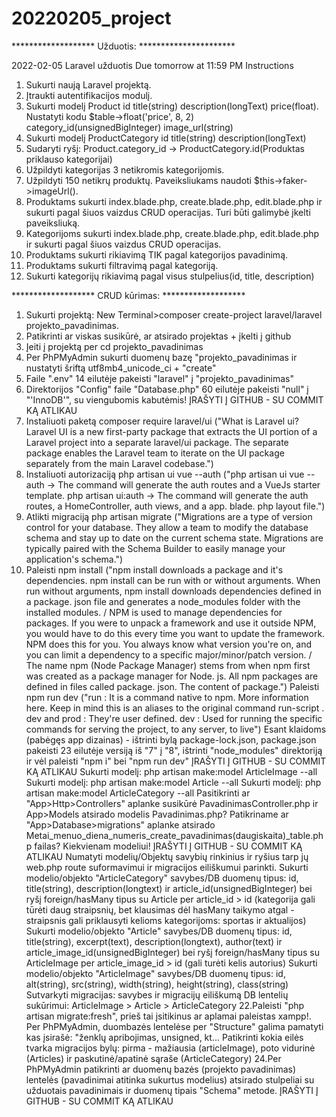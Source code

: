 # 20220205_project
 
******************* Užduotis: **********************

2022-02-05 Laravel užduotis Due tomorrow at 11:59 PM Instructions

1. Sukurti naują Laravel projektą.
2. Įtraukti autentifikacijos modulį.
3. Sukurti modelį Product
    id
    title(string)
    description(longText)
    price(float). Nustatyti kodu $table->float('price', 8, 2)
    category_id(unsignedBigInteger)
    image_url(string)
4. Sukurti modelį ProductCategory
    id
    title(string)
    description(longText)
5. Sudaryti ryšį: Product.category_id -> ProductCategory.id(Produktas priklauso kategorijai)
6. Užpildyti kategorijas 3 netikromis kategorijomis.
7. Užpildyti 150 netikrų produktų. Paveiksliukams naudoti $this->faker->imageUrl().
8. Produktams sukurti index.blade.php, create.blade.php, edit.blade.php ir sukurti pagal šiuos vaizdus CRUD operacijas.
Turi būti galimybė įkelti paveiksliuką.
9. Kategorijoms sukurti index.blade.php, create.blade.php, edit.blade.php ir sukurti pagal šiuos vaizdus CRUD operacijas.
10. Produktams sukurti rikiavimą TIK pagal kategorijos pavadinimą.
11. Produktams sukurti filtravimą pagal kategoriją.
12. Sukurti kategorijų rikiavimą pagal visus stulpelius(id, title, description)

******************* CRUD kūrimas: *******************

1. Sukurti projektą: New Terminal>composer create-project laravel/laravel projekto_pavadinimas.
2. Patikrinti ar viskas susikūrė, ar atsirado projektas + įkelti į github
3. Įeiti į projektą per cd projekto_pavadinimas
4. Per PhPMyAdmin sukurti duomenų bazę "projekto_pavadinimas ir nustatyti šriftą utf8mb4_unicode_ci + "create"
5. Faile ".env" 14 eilutėje pakeisti "laravel" į "projekto_pavadinimas"
6. Direktorijos "Config" faile "Database.php" 60 eilutėje pakeisti "null" į "'InnoDB'", su viengubomis kabutėmis! ĮRAŠYTI Į GITHUB - SU COMMIT KĄ ATLIKAU
7. Instaliuoti paketą composer require laravel/ui ("What is Laravel ui? Laravel UI is a new first-party package that extracts the UI portion of a Laravel project into a separate laravel/ui package. The separate package enables the Laravel team to iterate on the UI package separately from the main Laravel codebase.")
8. Instaliuoti autorizaciją php artisan ui vue --auth ("php artisan ui vue --auth -> The command will generate the auth routes and a VueJs starter template. php artisan ui:auth -> The command will generate the auth routes, a HomeController, auth views, and a app. blade. php layout file.")
9. Atlikti migraciją php artisan migrate ("Migrations are a type of version control for your database. They allow a team to modify the database schema and stay up to date on the current schema state. Migrations are typically paired with the Schema Builder to easily manage your application's schema.")
10. Paleisti npm install ("npm install downloads a package and it's dependencies. npm install can be run with or without arguments. When run without arguments, npm install downloads dependencies defined in a package. json file and generates a node_modules folder with the installed modules. / NPM is used to manage dependencies for packages. If you were to unpack a framework and use it outside NPM, you would have to do this every time you want to update the framework. NPM does this for you. You always know what version you're on, and you can limit a dependency to a specific major/minor/patch version. / The name npm (Node Package Manager) stems from when npm first was created as a package manager for Node. js. All npm packages are defined in files called package. json. The content of package.")
Paleisti npm run dev ("run : It is a command native to npm. More information here. Keep in mind this is an aliases to the original command run-script . dev and prod : They're user defined. dev : Used for running the specific commands for serving the project, to any server, to live")
Esant klaidoms (pabėgęs app dizainas) - ištrinti bylą package-lock.json, package.json pakeisti 23 eilutėje versiją iš "7" į "8", ištrinti "node_modules" direktoriją ir vėl paleisti "npm i" bei "npm run dev" ĮRAŠYTI Į GITHUB - SU COMMIT KĄ ATLIKAU
Sukurti modelį: php artisan make:model ArticleImage --all
Sukurti modelį: php artisan make:model Article --all
Sukurti modelį: php artisan make:model ArticleCategory --all
Pasitikrinti ar "App>Http>Controllers" aplanke susikūrė PavadinimasController.php ir App>Models atsirado modelis Pavadinimas.php?
Patikriname ar "App>Database>migrations" aplanke atsirado Metai_menuo_diena_numeris_create_pavadinimas(daugiskaita)_table.php failas? Kiekvienam modeliui! ĮRAŠYTI Į GITHUB - SU COMMIT KĄ ATLIKAU
Numatyti modelių/Objektų savybių rinkinius ir ryšius tarp jų web.php route suformavimui ir migracijos eiliškumui parinkti.
Sukurti modelio/objekto "ArticleCategory" savybes/DB duomenų tipus: id, title(string), description(longtext) ir article_id(unsignedBigInteger) bei ryšį foreign/hasMany tipus su Article per article_id > id (kategorija gali tūrėti daug straipsnių, bet klausimas dėl hasMany taikymo atgal - straipsnis gali priklausyti kelioms kategorijoms: sportas ir aktualijos)
Sukurti modelio/objekto "Article" savybes/DB duomenų tipus: id, title(string), excerpt(text), description(longtext), author(text) ir article_image_id(unsignedBigInteger) bei ryšį foreign/hasMany tipus su ArticleImage per article_image_id > id (gali turėti kelis autorius)
Sukurti modelio/objekto "ArticleImage" savybes/DB duomenų tipus: id, alt(string), src(string), width(string), height(string), class(string) Sutvarkyti migracijas: savybes ir migracijų eiliškumą DB lentelių sukūrimui: ArticleImage > Article > ArticleCategory 22.Paleisti "php artisan migrate:fresh", prieš tai įsitikinus ar aplamai paleistas xampp!. Per PhPMyAdmin, duombazės lentelėse per "Structure" galima pamatyti kas įsirašė: "ženklų apribojimas, unsigned, kt...
Patikrinti kokia eilės tvarka migracijos bylų: pirma - mažiausia (articleImage), poto vidurinė (Articles) ir paskutinė/apatinė sąraše (ArticleCategory) 24.Per PhPMyAdmin patikrinti ar duomenų bazės (projekto pavadinimas) lentelės (pavadinimai atitinka sukurtus modelius) atsirado stulpeliai su užduotais pavadinimais ir duomenų tipais "Schema" metode. ĮRAŠYTI Į GITHUB - SU COMMIT KĄ ATLIKAU
